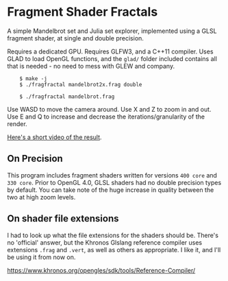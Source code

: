 # Fragment Shader Fractals

A simple Mandelbrot set and Julia set explorer, implemented using a GLSL fragment shader, at single and double precision.

Requires a dedicated GPU. Requires GLFW3, and a C++11 compiler. Uses GLAD to load OpenGL functions, and the `glad/` folder included contains all that is needed - no need to mess with GLEW and company.

```
	$ make -j
	$ ./fragfractal mandelbrot2x.frag double
	
	$ ./fragfractal mandelbrot.frag
```

Use WASD to move the camera around. Use X and Z to zoom in and out. Use E and Q to increase and decrease the iterations/granularity of the render.

[Here's a short video of the result](https://www.youtube.com/watch?v=lERBDkf8PkM).

## On Precision

This program includes fragment shaders written for versions `400 core` and `330 core`. Prior to OpenGL 4.0, GLSL shaders had no double precision types by default. You can take note of the huge increase in quality between the two at high zoom levels.

## On shader file extensions

I had to look up what the file extensions for the shaders should be. There's no 'official' answer, but the Khronos Glslang reference compiler uses extensions `.frag` and `.vert`, as well as others as appropriate. I like it, and I'll be using it from now on.

https://www.khronos.org/opengles/sdk/tools/Reference-Compiler/
